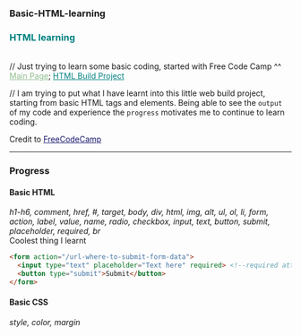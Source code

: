 ### Basic-HTML-learning
### <span style="color: Teal;"><strong>HTML learning</strong></span>
<br>
// Just trying to learn some basic coding, started with Free Code Camp ^^
<a href="https://mcjoules.github.io/html-learning" target="_blank" style="color: DarkSeaGreen;">Main Page</a>;
<a href="https://mcjoules.github.io/html-learning/htmlbasic" target="_blank" style="color: Teal;"> HTML Build Project</a>

// I am trying to put what I have learnt into this little web build project, starting from basic HTML tags and elements. Being able to see the `output` of my code and experience the `progress` motivates me to continue to learn coding.

Credit to <a href="https://www.freecodecamp.org/" target="_blank" style="color: MidnightBlue">FreeCodeCamp<a>

---
### **Progress**
#### Basic HTML
*h1-h6, comment, href, #, target, body, div, html, img, alt, ul, ol, li, form, action, label, value, name, radio, checkbox, input, text, button, submit, placeholder, required, br*
<br>
Coolest thing I learnt
```html
<form action="/url-where-to-submit-form-data">
  <input type="text" placeholder="Text here" required> <!--required attribute, required before submit-->
  <button type="submit">Submit</button>
</form>
```
#### Basic CSS
*style, color, margin*
